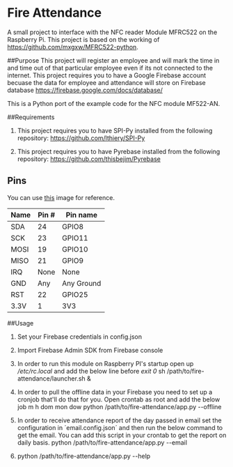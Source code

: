 Fire Attendance
==============

A small project to interface with the NFC reader Module MFRC522 on the Raspberry Pi. This project is based on the working of https://github.com/mxgxw/MFRC522-python. 

##Purpose
This project will register an employee and will mark the time in and time out of that particular employee even if its not connected to the internet. This project requires you to have a Google Firebase account becuase the data for employee and attendance will store on Firebase database
https://firebase.google.com/docs/database/

This is a Python port of the example code for the NFC module MF522-AN.

##Requirements
1. This project requires you to have SPI-Py installed from the following repository:
https://github.com/lthiery/SPI-Py

2. This project requires you to have Pyrebase installed from the following repository:
https://github.com/thisbejim/Pyrebase

## Pins
You can use [this](http://i.imgur.com/y7Fnvhq.png) image for reference.

| Name | Pin # | Pin name   |
|------|-------|------------|
| SDA  | 24    | GPIO8      |
| SCK  | 23    | GPIO11     |
| MOSI | 19    | GPIO10     |
| MISO | 21    | GPIO9      |
| IRQ  | None  | None       |
| GND  | Any   | Any Ground |
| RST  | 22    | GPIO25     |
| 3.3V | 1     | 3V3        |

##Usage
1. Set your Firebase credentials in config.json

2. Import Firebase Admin SDK from Firebase console

3. In order to run this module on Raspberry PI's startup open up */etc/rc.local* and add the below line before *exit 0*
	sh /path/to/fire-attendance/launcher.sh &

4. In order to pull the offline data in your Firebase you need to set up a cronjob that'll do that for you. Open crontab as root and add the below job
	m h dom mon dow python /path/to/fire-attendance/app.py --offline

5. In order to receive attendance report of the day passed in email set the configuration in ´email.config.json´ and then run the below command to get the email. You can add this script in your crontab to get the report on daily basis.
	python /path/to/fire-attendance/app.py --email

6. python /path/to/fire-attendance/app.py --help
